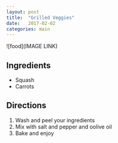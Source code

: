 ```yaml
---
layout: post
title:  "Grilled Veggies"
date:   2017-02-02 
categories: main
---
```


![food](IMAGE LINK)

## Ingredients
- Squash
- Carrots


## Directions

1. Wash and peel your ingredients
2. Mix with salt and pepper and oolive oil
3. Bake and enjoy
